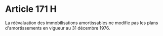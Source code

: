 # Article 171 H

La réévaluation des immobilisations amortissables ne modifie pas les plans d'amortissements en vigueur au 31 décembre 1976.

